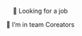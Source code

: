 <div align=center>	

🔭 Looking for a job
	
👯 I’m in team Coreators

</div>
<!--
<div align="center">
  <a href="https://www.jcs-profile.com/" target="_blank">
    <img alt="Profile" src="https://www.jcs-profile.com/images/icons/profile.svg" width="5%"/>
  </a>
  &nbsp;•&nbsp;
  <a href="https://gitlab.com/jcs090218" target="_blank">
    <img alt="GitHub" src="https://www.jcs-profile.com/images/icons/gitlab.svg" width="5%"/>
  </a>
  &nbsp;•&nbsp;
  <a href="https://twitter.com/jenchieh94" target="_blank">
    <img alt="Twitter" src="https://www.jcs-profile.com/images/icons/twitter.svg" width="5%"/>
  </a>
  &nbsp;•&nbsp;
  <a href="https://www.linkedin.com/in/jen-chieh-shen-17a02780/" target="_blank">
    <img alt="LinkedIn" src="https://www.jcs-profile.com/images/icons/linkedin.svg" width="5%"/>
  </a>
  &nbsp;•&nbsp;
  <a href="mailto:jcs090218@gmail.com" target="_blank">
    <img alt="Mail" src="https://www.jcs-profile.com/images/icons/gmail.svg" width="5%"/>
  </a>
</div>



**siisee11/siisee11** is a ✨ _special_ ✨ repository because its `README.md` (this file) appears on your GitHub profile.

Here are some ideas to get you started:

- 🔭 I’m currently working on ...
- 🌱 I’m currently learning ...
- 👯 I’m looking to collaborate on ...
- 🤔 I’m looking for help with ...
- 💬 Ask me about ...
- 📫 How to reach me: ...
- 😄 Pronouns: ...
- ⚡ Fun fact: ...
-->
